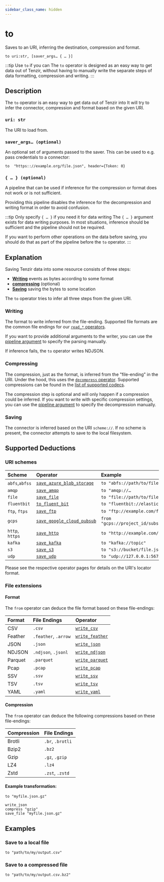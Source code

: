 ```yaml
---
sidebar_class_name: hidden
---
```


# to

Saves to an URI, inferring the destination, compression and format.

```tql
to uri:str, [saver_args… { … }]
```

:::tip Use `to` if you can
The `to` operator is designed as an easy way to get data out of Tenzir,
without having to manually write the separate steps of data formatting,
compression and writing.
:::

## Description

The `to` operator is an easy way to get data out of Tenzir into
It will try to infer the connector, compression and format based on the given URI.

### `uri: str`

The URI to load from.

### `saver_args… (optional)`

An optional set of arguments passed to the saver.
This can be used to e.g. pass credentials to a connector:

```tql
to  "https:://example.org/file.json", header={Token: 0}
```

### `{ … } (optional)`

A pipeline that can be used if inference for the compression or format does not work
or is not sufficient.

Providing this pipeline
disables the inference for the decompression and writing format in order to avoid
confusion.

:::tip Only specify `{ … }` if you need it for data writing
The `{ … }` argument exists for data writing purposes. In most situations,
inference should be sufficient and the pipeline should not be required.

If you want to perform other operations on the data before saving, you should do that
as part of the pipeline before the `to` operator.
:::

## Explanation

Saving Tenzir data into some resource consists of three steps:

* [**Writing**](#writing) events as bytes according to some format
* [**compressing**](#compressing) (optional)
* [**Saving**](#saving) saving the bytes to some location

The `to` operator tries to infer all three steps from the given URI.

### Writing

The format to write inferred from the file-ending.
Supported file formats are the common file endings for our [`read_*` operators](operators.md#parsing).

If you want to provide additional arguments to the writer, you can use the
[pipeline argument](#---optional) to specify the parsing manually.

If inference fails, the `to` operator writes NDJSON.

### Compressing

The compression, just as the format, is inferred from the "file-ending" in the URI. Under the hood,
this uses the [`decompress` operator](decompress.md).
Supported compressions can be found in the [list of supported codecs](decompress.md#codec-str).

The compression step is optional and will only happen if a compression could be inferred.
If you want to write with specific compression settings, you can use the
[pipeline argument](#---optional) to specify the decompression manually.

### Saving

The connector is inferred based on the URI `scheme://`.
If no scheme is present, the connector attempts to save to the local filesystem.

## Supported Deductions

### URI schemes

| Scheme | Operator | Example |
|:------ |:-------- |:------- |
| `abfs`,`abfss` | [`save_azure_blob_storage`](save_azure_blob_storage.md) | `to "abfs://path/to/file.json"` |
| `amqp` | [`save_amqp`](save_amqp.md) | `to "amqp://…` |
| `file` | [`save_file`](save_file.md) | `to "file://path/to/file.json"` |
| `fluentbit` | [`to_fluent_bit`](to_fluent_bit.md) | `to "fluentbit://elasticsearch"` |
| `ftp`, `ftps` | [`save_ftp`](save_ftp.md) | `to "ftp://example.com/file.json"` |
| `gcps` | [`save_google_cloud_pubsub`](save_google_cloud_pubsub.md) | `from "gcps://project_id/subscription_id"` |
| `http`, `https` | [`save_http`](save_http.md) | `to "http://example.com/file.json"` |
| `kafka` | [`save_kafka`](save_kafka.md) | `to "kafka://topic"` |
| `s3` | [`save_s3`](save_s3.md) | `to "s3://bucket/file.json"` |
| `udp` | [`save_udp`](save_udp.md) | `to "udp://127.0.0.1:56789"` |

Please see the respective operator pages for details on the URI's locator format.

### File extensions

#### Format

The `from` operator can deduce the file format based on these file-endings:

| Format | File Endings | Operator  |
|:------ |:------------ |:--------- |
|  CSV  | `.csv` | [`write_csv`](write_csv.md) |
|  Feather  | `.feather`, `.arrow` | [`write_feather`](write_feather.md) |
|  JSON  | `.json` | [`write_json`](write_json.md) |
|  NDJSON  | `.ndjson`, `.jsonl` | [`write_ndjson`](write_ndjson.md) |
|  Parquet  | `.parquet` | [`write_parquet`](write_parquet.md) |
|  Pcap  | `.pcap` | [`write_pcap`](write_pcap.md) |
|  SSV  | `.ssv` | [`write_ssv`](write_ssv.md) |
|  TSV  | `.tsv` | [`write_tsv`](read_tsv.md) |
|  YAML  | `.yaml` | [`write_yaml`](write_yaml.md) |

#### Compression

The `from` operator can deduce the following compressions based on these
file-endings:

| Compression |    File Endings  |
|:----------- |:---------------- |
| Brotli      | `.br`, `.brotli` |
| Bzip2       | `.bz2`           |
| Gzip        | `.gz`, `.gzip`   |
| LZ4         | `.lz4`           |
| Zstd        | `.zst`, `.zstd`  |

#### Example transformation:

```tql title="to operator"
to "myfile.json.gz"
```
```tql title="Effective pipeline"
write_json
compress "gzip"
save_file "myfile.json.gz"
```

## Examples

### Save to a local file

```tql
to "path/to/my/output.csv"
```

### Save to a compressed file

```tql
to "path/to/my/output.csv.bz2"
```
